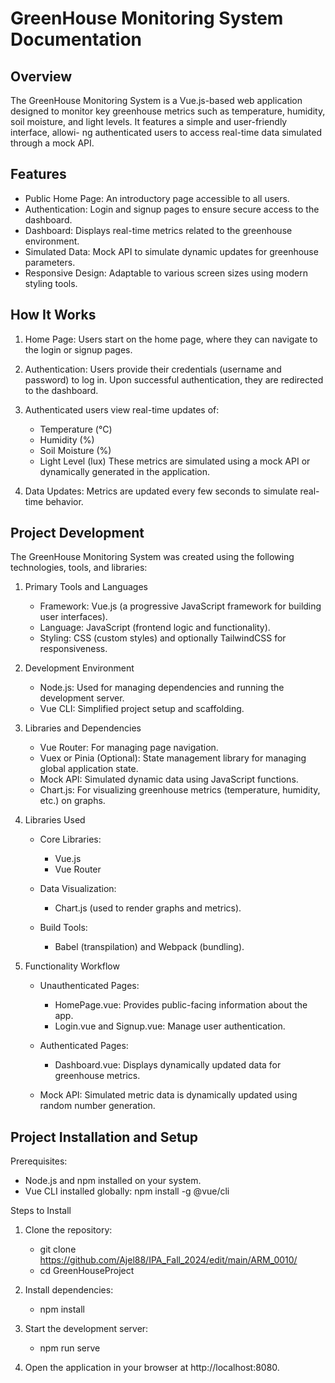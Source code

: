 # GreenHouse Monitoring System Documentation

## Overview
The GreenHouse Monitoring System is a Vue.js-based web application designed to monitor key greenhouse metrics such as temperature, humidity, soil moisture, and light levels. It features a simple and user-friendly interface, allowi- ng authenticated users to access real-time data simulated through a mock API.

## Features
- Public Home Page: An introductory page accessible to all users.
- Authentication: Login and signup pages to ensure secure access to the dashboard.
- Dashboard: Displays real-time metrics related to the greenhouse environment.
- Simulated Data: Mock API to simulate dynamic updates for greenhouse parameters.
- Responsive Design: Adaptable to various screen sizes using modern styling tools.

## How It Works
1. Home Page:
   Users start on the home page, where they can navigate to the login or signup pages.
   
2. Authentication:
   Users provide their credentials (username and password) to log in. Upon successful authentication, they are redirected to the dashboard.
   
3. Authenticated users view real-time updates of:
   - Temperature (°C)
   - Humidity (%)
   - Soil Moisture (%)
   - Light Level (lux)
     These metrics are simulated using a mock API or dynamically generated in the application.
     
4. Data Updates:
   Metrics are updated every few seconds to simulate real-time behavior.

## Project Development
The GreenHouse Monitoring System was created using the following technologies, tools, and libraries:

1. Primary Tools and Languages
   - Framework: Vue.js (a progressive JavaScript framework for building user interfaces).
   - Language: JavaScript (frontend logic and functionality).
   - Styling: CSS (custom styles) and optionally TailwindCSS for responsiveness.

2. Development Environment
   - Node.js: Used for managing dependencies and running the development server.
   - Vue CLI: Simplified project setup and scaffolding.

3. Libraries and Dependencies
   - Vue Router: For managing page navigation.
   - Vuex or Pinia (Optional): State management library for managing global application state.
   - Mock API: Simulated dynamic data using JavaScript functions.
   - Chart.js: For visualizing greenhouse metrics (temperature, humidity, etc.) on graphs.
     
4. Libraries Used
   - Core Libraries:
       - Vue.js
       - Vue Router

   - Data Visualization:
       - Chart.js (used to render graphs and metrics).

   - Build Tools:
       - Babel (transpilation) and Webpack (bundling).

5. Functionality Workflow

   - Unauthenticated Pages:
       - HomePage.vue: Provides public-facing information about the app.
       - Login.vue and Signup.vue: Manage user authentication.

   - Authenticated Pages:
       - Dashboard.vue: Displays dynamically updated data for greenhouse metrics.

   - Mock API: Simulated metric data is dynamically updated using random number generation.


## Project Installation and Setup
Prerequisites:
 - Node.js and npm installed on your system.
 - Vue CLI installed globally: npm install -g @vue/cli

Steps to Install
 1. Clone the repository:
    - git clone <https://github.com/Ajel88/IPA_Fall_2024/edit/main/ARM_0010/>
    - cd GreenHouseProject
 2. Install dependencies:
    - npm install

 3. Start the development server:
    - npm run serve
      
 4. Open the application in your browser at http://localhost:8080.

